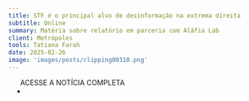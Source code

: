 ```yaml
---
title: STF é o principal alvo de desinformação na extrema direita
subtitle: Online
summary: Matéria sobre relatório em parceria com Aláfia Lab
client: Metrópoles
tools: Tatiana Farah
date: 2025-02-26
image: 'images/posts/clipping00310.png'
---
```


<div class="post__share"><ul class="share__list list-reset">ACESSE A NOTÍCIA COMPLETA<li class="share__item" style="margin-left: 10px"><a class="share__link share__facebook" style="background: #fa5657" href=https://platobr.com.br/stf-e-o-principal-alvo-de-desinformacao-na-extrema-direita/
onclick=window.open(this.href, 'pop-up', 'left=20,top=20,width=500,height=500,toolbar=1,resizable=0'); return false;" title="Link" rel="nofolow"><i class="fa-solid fa-link"></i></a></li></ul></div>
<!-- <div class="gallery-box"><div class="gallery"><img src="/clipping/images/example-1.jpg" loading="lazy" alt="Project"><img src="/clipping/images/example-2.jpg" loading="lazy" alt="Project"></div><em>Gallery / <a href="https://www.freepik.com/" target="_blank">Freepic</a></em></div> -->
